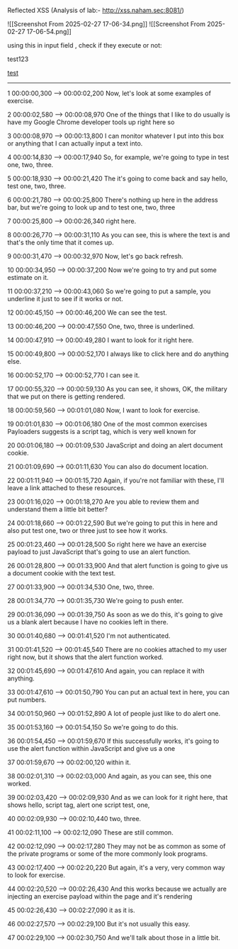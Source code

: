 Reflected XSS (Analysis of lab:-  http://xss.naham.sec:8081/)

![[Screenshot From 2025-02-27 17-06-34.png]]
![[Screenshot From 2025-02-27 17-06-54.png]]

using this in input  field , check if they execute or not:
<script>alert(document.cookie)</script> test123
<script>alert(1)</script>
<U>test</U>

---

1
00:00:00,300 --> 00:00:02,200
Now, let's look at some examples of exercise.

2
00:00:02,580 --> 00:00:08,970
One of the things that I like to do usually is have my Google Chrome developer tools up right here so

3
00:00:08,970 --> 00:00:13,800
I can monitor whatever I put into this box or anything that I can actually input a text into.

4
00:00:14,830 --> 00:00:17,940
So, for example, we're going to type in test one, two, three.

5
00:00:18,930 --> 00:00:21,420
The it's going to come back and say hello, test one, two, three.

6
00:00:21,780 --> 00:00:25,800
There's nothing up here in the address bar, but we're going to look up and to test one, two, three

7
00:00:25,800 --> 00:00:26,340
right here.

8
00:00:26,770 --> 00:00:31,110
As you can see, this is where the text is and that's the only time that it comes up.

9
00:00:31,470 --> 00:00:32,970
Now, let's go back refresh.

10
00:00:34,950 --> 00:00:37,200
Now we're going to try and put some estimate on it.

11
00:00:37,210 --> 00:00:43,060
So we're going to put a sample, you underline it just to see if it works or not.

12
00:00:45,150 --> 00:00:46,200
We can see the test.

13
00:00:46,200 --> 00:00:47,550
One, two, three is underlined.

14
00:00:47,910 --> 00:00:49,280
I want to look for it right here.

15
00:00:49,800 --> 00:00:52,170
I always like to click here and do anything else.

16
00:00:52,170 --> 00:00:52,770
I can see it.

17
00:00:55,320 --> 00:00:59,130
As you can see, it shows, OK, the military that we put on there is getting rendered.

18
00:00:59,560 --> 00:01:01,080
Now, I want to look for exercise.

19
00:01:01,830 --> 00:01:06,180
One of the most common exercises Payloaders suggests is a script tag, which is very well known for

20
00:01:06,180 --> 00:01:09,530
JavaScript and doing an alert document cookie.

21
00:01:09,690 --> 00:01:11,630
You can also do document location.

22
00:01:11,940 --> 00:01:15,720
Again, if you're not familiar with these, I'll leave a link attached to these resources.

23
00:01:16,020 --> 00:01:18,270
Are you able to review them and understand them a little bit better?

24
00:01:18,660 --> 00:01:22,590
But we're going to put this in here and also put test one, two or three just to see how it works.

25
00:01:23,460 --> 00:01:28,500
So right here we have an exercise payload to just JavaScript that's going to use an alert function.

26
00:01:28,800 --> 00:01:33,900
And that alert function is going to give us a document cookie with the text test.

27
00:01:33,900 --> 00:01:34,530
One, two, three.

28
00:01:34,770 --> 00:01:35,730
We're going to push enter.

29
00:01:36,090 --> 00:01:39,750
As soon as we do this, it's going to give us a blank alert because I have no cookies left in there.

30
00:01:40,680 --> 00:01:41,520
I'm not authenticated.

31
00:01:41,520 --> 00:01:45,540
There are no cookies attached to my user right now, but it shows that the alert function worked.

32
00:01:45,690 --> 00:01:47,610
And again, you can replace it with anything.

33
00:01:47,610 --> 00:01:50,790
You can put an actual text in here, you can put numbers.

34
00:01:50,960 --> 00:01:52,890
A lot of people just like to do alert one.

35
00:01:53,160 --> 00:01:54,150
So we're going to do this.

36
00:01:54,450 --> 00:01:59,670
If this successfully works, it's going to use the alert function within JavaScript and give us a one

37
00:01:59,670 --> 00:02:00,120
within it.

38
00:02:01,310 --> 00:02:03,000
And again, as you can see, this one worked.

39
00:02:03,420 --> 00:02:09,930
And as we can look for it right here, that shows hello, script tag, alert one script test, one,

40
00:02:09,930 --> 00:02:10,440
two, three.

41
00:02:11,100 --> 00:02:12,090
These are still common.

42
00:02:12,090 --> 00:02:17,280
They may not be as common as some of the private programs or some of the more commonly look programs.

43
00:02:17,400 --> 00:02:20,220
But again, it's a very, very common way to look for exercise.

44
00:02:20,520 --> 00:02:26,430
And this works because we actually are injecting an exercise payload within the page and it's rendering

45
00:02:26,430 --> 00:02:27,090
it as it is.

46
00:02:27,570 --> 00:02:29,100
But it's not usually this easy.

47
00:02:29,100 --> 00:02:30,750
And we'll talk about those in a little bit.